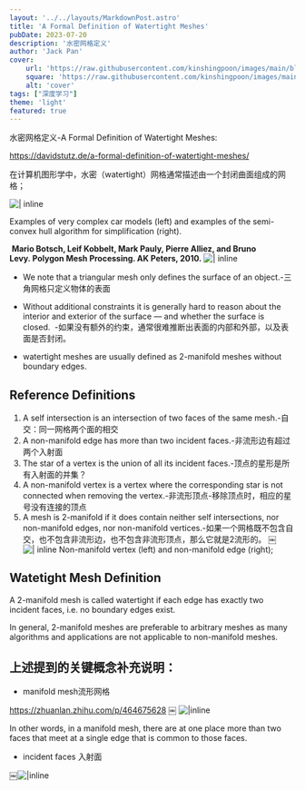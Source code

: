 ```yaml
---
layout: '../../layouts/MarkdownPost.astro'
title: 'A Formal Definition of Watertight Meshes'
pubDate: 2023-07-20
description: '水密网格定义'
author: 'Jack Pan'
cover:
    url: 'https://raw.githubusercontent.com/kinshingpoon/images/main/blog-imgs/202305210935705.png'
    square: 'https://raw.githubusercontent.com/kinshingpoon/images/main/blog-imgs/202305210935705.png'
    alt: 'cover'
tags: ["深度学习"]
theme: 'light'
featured: true
---
```


水密网格定义-A Formal Definition of Watertight Meshes:

https://davidstutz.de/a-formal-definition-of-watertight-meshes/

在计算机图形学中，水密（watertight）网格通常描述由一个封闭曲面组成的网格；

![| inline](https://raw.githubusercontent.com/kinshingpoon/images/main/blog-imgs/meshes-600x246.jpg)

Examples of very complex car models (left) and examples of the semi-convex hull algorithm for simplification (right).

 **Mario Botsch, Leif Kobbelt, Mark Pauly, Pierre Alliez, and Bruno Levy. Polygon Mesh Processing. AK Peters, 2010.**
![| inline](https://raw.githubusercontent.com/kinshingpoon/images/main/blog-imgs/Pasted%20Graphic.png)

- We note that a triangular mesh only defines the surface of an object.-三角网格只定义物体的表面

- Without additional constraints it is generally hard to reason about the interior and exterior of the surface — and whether the surface is closed. 
-如果没有额外的约束，通常很难推断出表面的内部和外部，以及表面是否封闭。

- watertight meshes are usually defined as 2-manifold meshes without boundary edges. 

## Reference Definitions

1. A self intersection is an intersection of two faces of the same mesh.-自交：同一网格两个面的相交
2. A non-manifold edge has more than two incident faces.-非流形边有超过两个入射面
3. The star of a vertex is the union of all its incident faces.-顶点的星形是所有入射面的并集？
4. A non-manifold vertex is a vertex where the corresponding star is not connected when removing the vertex.-非流形顶点-移除顶点时，相应的星号没有连接的顶点
5. A mesh is 2-manifold if it does contain neither self intersections, nor non-manifold edges, nor non-manifold vertices.-如果一个网格既不包含自交，也不包含非流形边，也不包含非流形顶点，那么它就是2流形的。
￼![| inline](https://raw.githubusercontent.com/kinshingpoon/images/main/blog-imgs/manifold.jpg)
Non-manifold vertex (left) and non-manifold edge (right); 


## Watetight Mesh Definition
A 2-manifold mesh is called watertight if each edge has exactly two incident faces, i.e. no boundary edges exist.

In general, 2-manifold meshes are preferable to arbitrary meshes as many algorithms and applications are not applicable to non-manifold meshes.


## 上述提到的关键概念补充说明：
- manifold mesh流形网格

https://zhuanlan.zhihu.com/p/464675628
￼
![|inline](https://raw.githubusercontent.com/kinshingpoon/images/main/blog-imgs/Pasted%20Graphic%201.png)

In other words, in a manifold mesh, there are at one place more than two faces that meet at a single edge that is common to those faces.

- incident faces 入射面

￼![|inline](https://raw.githubusercontent.com/kinshingpoon/images/main/blog-imgs/300px-Inclined_plane.png)

